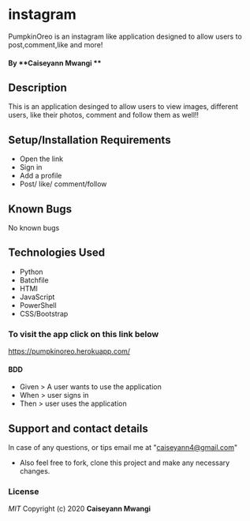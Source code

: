 # instagram
PumpkinOreo is an instagram like application designed to allow users to post,comment,like and more!
#### By **Caiseyann Mwangi **
## Description
This is an application desinged to allow users to view images, different users, like their photos, comment and follow them  as well!!
## Setup/Installation Requirements
* Open the link 
* Sign in 
* Add a profile
* Post/ like/ comment/follow
## Known Bugs
No known bugs
## Technologies Used
* Python
* Batchfile
* HTMl
* JavaScript
* PowerShell
* CSS/Bootstrap
### To visit the app click on this link below
https://pumpkinoreo.herokuapp.com/
#### BDD
* Given > A user wants to use the application
* When  > user signs in
* Then > user uses the application
## Support and contact details
In case of any questions, or tips email me at "caiseyann4@gmail.com" 
* Also feel free to fork, clone this project and make any necessary changes.
### License
*MIT*
Copyright (c) 2020 **Caiseyann Mwangi**
  

